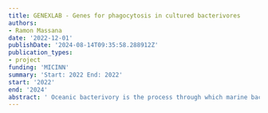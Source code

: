 ```yaml
---
title: GENEXLAB - Genes for phagocytosis in cultured bacterivores
authors:
- Ramon Massana
date: '2022-12-01'
publishDate: '2024-08-14T09:35:58.288912Z'
publication_types:
- project
funding: 'MICINN'
summary: 'Start: 2022 End: 2022'
start: '2022'
end: '2024'
abstract: ' Oceanic bacterivory is the process through which marine bacteria are grazed by microbial eukaryotes. It consumes a large fraction of bacterial production, transfers bacterial biomass to upper trophic levels, and completes the inorganic nutrient recycling needed for regenerated primary production. Despite its central role in marine food webs, the identity of the dominant grazers is not well known, and in situ bacterivory rates are seldom measured. Consequently, it is impossible to predict how oceanic bacterivory will react in light of the dramatic anthropogenic change we are facing. In GENEXLAB I propose to use two cultured species from distant eukaryotic lineages shown to be dominant in oceanic systems (Objective 1), and study their gene expression when growing on different bacterial species (Objective 2). With these experiments, I envision to identify genes related to phagocytosis that are expressed in distant taxa and in different situations (Objective 3). In addition, I will construct metatranscriptomes from samples taken in a coastal monitoring station in order to identify the expression of these genes in natural assemblages (Objective 4). We have seen before that some cultured species are widespread in oceanic samples, and therefore these represent excellent models to perform lab experiments and identify the genes expressed during phagocytosis. Our project is part of a seminal process to start building a robust set of functional genes and proteins related to the bacterivory process in non-model marine phagotrophs, which will then be applied to assess this process in natural samples. '
---
```


